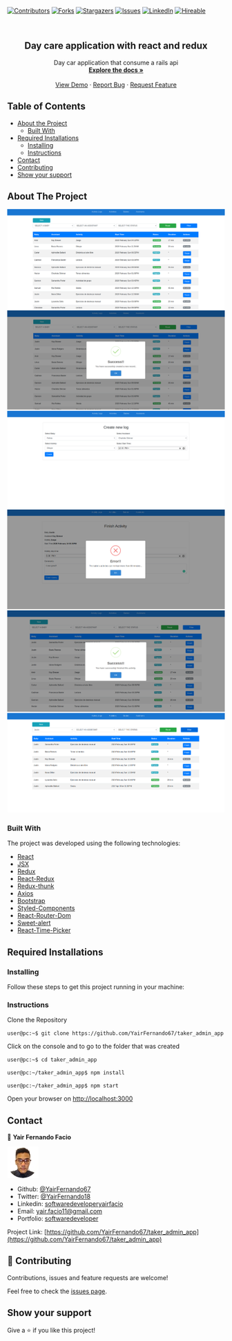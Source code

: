 [![Contributors][contributors-shield]][contributors-url]
[![Forks][forks-shield]][forks-url]
[![Stargazers][stars-shield]][stars-url]
[![Issues][issues-shield]][issues-url]
[![LinkedIn][linkedin-shield2]][linkedin-url2]
[![Hireable][hireable]][hireable-url]

<!-- PROJECT LOGO -->
<br />
<p align="center">
 <h2 align="center"> Day care application with react and redux </h2>

  <p align="center">
    Day car application that consume a rails api
    <br />
    <a href="https://github.com/YairFernando67/taker_admin_app"><strong>Explore the docs »</strong></a>
    <br />
    <br />
    <a href="https://github.com/YairFernando67/taker_admin_app">View Demo</a>
    ·
    <a href="https://github.com/YairFernando67/taker_admin_app/issues">Report Bug</a>
    ·
    <a href="https://github.com/YairFernando67/taker_admin_app/issues">Request Feature</a>
  </p>

</p>

## Table of Contents
* [About the Project](#about-the-project)
  * [Built With](#built-with)
* [Required Installations](#Required-Installations)
  * [Installing](#Installing)
  * [Instructions](#Instructions)
* [Contact](#contact)
* [Contributing](#Contributing)
* [Show your support](#Show-your-support)

## About The Project

![Screenshot Image](public/logoRepo.png) 
![Screenshot Image](public/logoRepo2.png) 
![Screenshot Image](public/logoRepo3.png) 
![Screenshot Image](public/logoRepo4.png) 
![Screenshot Image](public/logoRepo5.png) 
![Screenshot Image](public/logoRepo6.png) 

### Built With
The project was developed using the following technologies:
- [React](https://es.reactjs.org/)
- [JSX](https://reactjs.org/docs/introducing-jsx.html)
- [Redux](https://github.com/reduxjs/redux)
- [React-Redux](https://github.com/reduxjs/react-redux)
- [Redux-thunk](https://github.com/reduxjs/redux-thunk)
- [Axios](https://github.com/axios/axios)
- [Bootstrap](https://getbootstrap.com/docs/4.3/getting-started/introduction/)
- [Styled-Components](https://www.styled-components.com/)
- [React-Router-Dom](https://github.com/ReactTraining/react-router/tree/master/packages/react-router-dom)
- [Sweet-alert](https://sweetalert2.github.io/)
- [React-Time-Picker](https://www.npmjs.com/package/react-time-picker)

## Required Installations

### Installing

<p> Follow these steps to get this project running in your machine:</p>

### Instructions

Clone the Repository

```Shell
user@pc:~$ git clone https://github.com/YairFernando67/taker_admin_app
```

Click on the console and to go to the folder that was created

```Shell
user@pc:~$ cd taker_admin_app
```

```
user@pc:~/taker_admin_app$ npm install
```

```
user@pc:~/taker_admin_app$ npm start
```

Open your browser on [http://localhost:3000](http://localhost:3000)

## Contact

👤 **Yair Fernando Facio**

<a href="https://yairfernando67.github.io/Portfolio/" target="_blank">
    
  ![Screenshot Image](public/logo.jpg) 

</a>

- Github: [@YairFernando67](https://github.com/YairFernando67)
- Twitter: [@YairFernando18](https://twitter.com/YairFernando18)
- Linkedin: [softwaredeveloperyairfacio](https://www.linkedin.com/in/softwaredeveloperyairfacio/)
- Email: [yair.facio11@gmail.com](https://mail.google.com/mail/?view=cm&fs=1&tf=1&to=yair.facio11@gmail.com)
- Portfolio: [softwaredeveloper](https://yairfernando67.github.io/Portfolio/)

<p align="center">

  Project Link: [https://github.com/YairFernando67/taker_admin_app](https://github.com/YairFernando67/taker_admin_app)

</p>

## 🤝 Contributing

Contributions, issues and feature requests are welcome!

Feel free to check the [issues page](https://github.com/YairFernando67/taker_admin_app/issues).

## Show your support

Give a ⭐️ if you like this project!

<!-- MARKDOWN LINKS & IMAGES -->
[contributors-shield]: https://img.shields.io/github/contributors/YairFernando67/taker_admin_app.svg?style=flat-square
[contributors-url]: https://github.com/YairFernando67/taker_admin_app/graphs/contributors
[forks-shield]: https://img.shields.io/github/forks/YairFernando67/taker_admin_app.svg?style=flat-square
[forks-url]: https://github.com/YairFernando67/taker_admin_app/network/members
[stars-shield]: https://img.shields.io/github/stars/YairFernando67/taker_admin_app.svg?style=flat-square
[stars-url]: https://github.com/YairFernando67/taker_admin_app/stargazers
[issues-shield]: https://img.shields.io/github/issues/YairFernando67/taker_admin_app.svg?style=flat-square
[issues-url]: https://github.com/YairFernando67/taker_admin_app/issues
[license-shield]: https://img.shields.io/github/license/YairFernando67/taker_admin_app.svg?style=flat-square
[license-url]: https://github.com/YairFernando67/taker_admin_app/blob/master/LICENSE.txt
[linkedin-shield2]: https://img.shields.io/badge/-LinkedIn-black.svg?style=flat-square&logo=linkedin&colorB=555
[linkedin-url2]: https://www.linkedin.com/in/softwaredeveloperyairfacio/
[hireable]: https://cdn.rawgit.com/hiendv/hireable/master/styles/flat/yes.svg
[hireable-url]: https://www.linkedin.com/in/softwaredeveloperyairfacio/